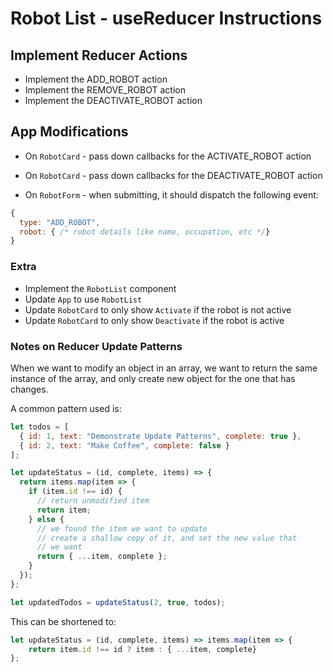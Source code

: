 # Robot List - useReducer Instructions

## Implement Reducer Actions

- Implement the ADD_ROBOT action
- Implement the REMOVE_ROBOT action
- Implement the DEACTIVATE_ROBOT action

## App Modifications

- On `RobotCard` - pass down callbacks for the ACTIVATE_ROBOT action
- On `RobotCard` - pass down callbacks for the DEACTIVATE_ROBOT action

- On `RobotForm` - when submitting, it should dispatch the following event:

```js
{
  type: "ADD_ROBOT",
  robot: { /* robot details like name, occupation, etc */}
}
```

### Extra

- Implement the `RobotList` component
- Update `App` to use `RobotList`
- Update `RobotCard` to only show `Activate` if the robot is not active
- Update `RobotCard` to only show `Deactivate` if the robot is active

### Notes on Reducer Update Patterns 

When we want to modify an object in an array, we want to return the same instance of the array, and only create new object for the one that has changes.

A common pattern used is:

```js
let todos = [
  { id: 1, text: "Demonstrate Update Patterns", complete: true },
  { id: 2, text: "Make Coffee", complete: false }
];

let updateStatus = (id, complete, items) => {
  return items.map(item => {
    if (item.id !== id) {
      // return unmodified item
      return item;
    } else {
      // we found the item we want to update
      // create a shallow copy of it, and set the new value that
      // we want
      return { ...item, complete };
    }
  });
};

let updatedTodos = updateStatus(2, true, todos);
```

This can be shortened to:

```js
let updateStatus = (id, complete, items) => items.map(item => {
    return item.id !== id ? item : { ...item, complete}
};
```
